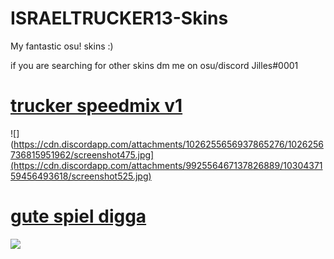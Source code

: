 # ISRAELTRUCKER13-Skins

My fantastic osu! skins :)

if you are searching for other skins dm me on osu/discord
Jilles#0001




# [trucker speedmix v1](https://cdn.discordapp.com/attachments/1026255656937865276/1026255688642609192/trucker_speedmix_v1.osk)
![](https://cdn.discordapp.com/attachments/1026255656937865276/1026256736815951962/screenshot475.jpg](https://cdn.discordapp.com/attachments/992556467137826889/1030437159456493618/screenshot525.jpg)

# [gute spiel digga](https://cdn.discordapp.com/attachments/742865381382815824/1030219668125913178/gute_spiel_digga.osk)
![](https://cdn.discordapp.com/attachments/742865381382815824/1030220335267721287/screenshot499.jpg)
